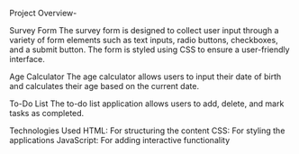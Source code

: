 Project Overview-

Survey Form
The survey form is designed to collect user input through a variety of form elements such as text inputs, radio buttons, checkboxes, and a submit button. The form is styled using CSS to ensure a user-friendly interface.


Age Calculator
The age calculator allows users to input their date of birth and calculates their age based on the current date.


To-Do List
The to-do list application allows users to add, delete, and mark tasks as completed.

Technologies Used
HTML: For structuring the content
CSS: For styling the applications
JavaScript: For adding interactive functionality
